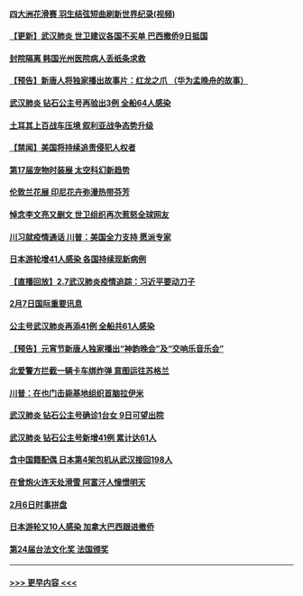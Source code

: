 #### [四大洲花滑赛 羽生结弦短曲刷新世界纪录(视频)](../pages/prog202/a102772341.md?t=02081202) 
#### [【更新】武汉肺炎 世卫建议各国不买单 巴西撤侨9日抵国](../pages/prog202/a102770740.md?t=02081202) 
#### [封院隔离 韩国光州医院病人丢纸条求救](../pages/prog202/a102772282.md?t=02081202) 
#### [【预告】新唐人将独家播出故事片：红龙之爪 （华为孟晚舟的故事）](../pages/prog202/a102767728.md?t=02081202) 
#### [武汉肺炎 钻石公主号再验出3例 全船64人感染](../pages/prog202/a102771726.md?t=02081202) 
#### [土耳其上百战车压境 叙利亚战争态势升级](../pages/prog202/a102772132.md?t=02081202) 
#### [【禁闻】美国将持续追责侵犯人权者](../pages/prog202/a102772042.md?t=02081202) 
#### [第17届宠物时装展 太空科幻新趋势](../pages/prog202/a102772033.md?t=02081202) 
#### [伦敦兰花展 印尼花卉弥漫热带芬芳](../pages/prog202/a102772026.md?t=02081202) 
#### [悼念李文亮又删文 世卫组织再次惹怒全球网友](../pages/prog202/a102771968.md?t=02081202) 
#### [川习就疫情通话 川普：美国全力支持 愿派专家](../pages/prog202/a102771930.md?t=02081202) 
#### [日本游轮增41人感染 各国持续现新病例](../pages/prog202/a102771912.md?t=02081202) 
#### [【直播回放】2.7武汉肺炎疫情追踪：习近平要动刀子](../pages/prog202/a102771649.md?t=02081202) 
#### [2月7日国际重要讯息](../pages/prog202/a102771747.md?t=02081202) 
#### [公主号武汉肺炎再添41例 全船共61人感染](../pages/prog202/a102771703.md?t=02081202) 
#### [【预告】元宵节新唐人独家播出“神韵晚会”及“交响乐音乐会”](../pages/prog202/a102767674.md?t=02081202) 
#### [北爱警方拦截一辆卡车绑炸弹 意图运往苏格兰](../pages/prog202/a102771609.md?t=02081202) 
#### [川普：在也门击毙基地组织首脑拉伊米](../pages/prog202/a102771528.md?t=02081202) 
#### [武汉肺炎 钻石公主号确诊1台女 9日可望出院](../pages/prog202/a102771518.md?t=02081202) 
#### [武汉肺炎 钻石公主号新增41例 累计达61人](../pages/prog202/a102771486.md?t=02081202) 
#### [含中国籍配偶 日本第4架包机从武汉接回198人](../pages/prog202/a102771472.md?t=02081202) 
#### [在曾炮火连天处滑雪 阿富汗人憧憬明天](../pages/prog202/a102771290.md?t=02081202) 
#### [2月6日时事拼盘](../pages/prog202/a102771225.md?t=02081202) 
#### [日本游轮又10人感染 加拿大巴西跟进撤侨](../pages/prog202/a102771084.md?t=02081202) 
#### [第24届台法文化奖 法国颁奖](../pages/prog202/a102771032.md?t=02081202) 

----
#### [ >>> 更早内容 <<< ](../indexes/prog202-earlier.md)
